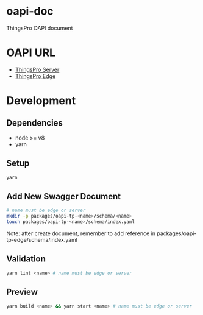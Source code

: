 # oapi-doc

ThingsPro OAPI document

# OAPI URL

- [ThingsPro Server](https://thingspro-server-oapi.netlify.com)
- [ThingsPro Edge](https://thingspro-edge-oapi.netlify.com)

# Development

## Dependencies

- node >= v8
- yarn

## Setup

```sh
yarn
```

## Add New Swagger Document

```sh
# name must be edge or server
mkdir -p packages/oapi-tp-<name>/schema/<name>
touch packages/oapi-tp-<name>/schema/index.yaml
```

Note: after create document, remember to add reference in packages/oapi-tp-edge/schema/index.yaml

## Validation

```sh
yarn lint <name> # name must be edge or server
```

## Preview

```sh
yarn build <name> && yarn start <name> # name must be edge or server
```
